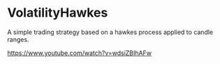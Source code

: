 # VolatilityHawkes

A simple trading strategy based on a hawkes process applied to candle ranges. 

https://www.youtube.com/watch?v=wdsiZBIhAFw
